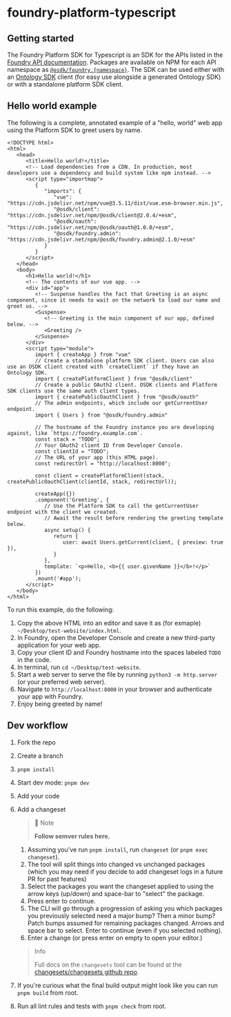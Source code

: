 # foundry-platform-typescript

## Getting started

The Foundry Platform SDK for Typescript is an SDK for the APIs listed in the [Foundry API documentation](https://www.palantir.com/docs/foundry/api/). Packages are available on NPM for each API namespace as [`@osdk/foundry.{namespace}`](https://www.npmjs.com/search?q=%40osdk%2Ffoundry). The SDK can be used either with an [Ontology SDK](https://www.palantir.com/docs/foundry/ontology-sdk/overview/) client (for easy use alongside a generated Ontology SDK) or with a standalone platform SDK client.

## Hello world example

The following is a complete, annotated example of a "hello, world" web app using the Platform SDK to greet users by name.

```
<!DOCTYPE html>
<html>
   <head>
      <title>Hello world!</title>
      <!-- Load dependencies from a CDN. In production, most developers use a dependency and build system like npm instead. -->
      <script type="importmap">
         {
            "imports": {
               "vue": "https://cdn.jsdelivr.net/npm/vue@3.5.11/dist/vue.esm-browser.min.js",
               "@osdk/client": "https://cdn.jsdelivr.net/npm/@osdk/client@2.0.4/+esm",
               "@osdk/oauth": "https://cdn.jsdelivr.net/npm/@osdk/oauth@1.0.0/+esm",
               "@osdk/foundry.admin": "https://cdn.jsdelivr.net/npm/@osdk/foundry.admin@2.1.0/+esm"
            }
         }
      </script>
   </head>
   <body>
      <h1>Hello world!</h1>
      <!-- The contents of our vue app. -->
      <div id="app">
         <!-- Suspense handles the fact that Greeting is an async component, since it needs to wait on the network to load our name and greet us. -->
         <Suspense>
            <!-- Greeting is the main component of our app, defined below. -->
            <Greeting />
         </Suspense>
      </div>
      <script type="module">
         import { createApp } from "vue"
         // Create a standalone platform SDK client. Users can also use an OSDK client created with `createClient` if they have an Ontology SDK.
         import { createPlatformClient } from "@osdk/client"
         // Create a public OAuth2 client. OSDK clients and Platform SDK clients use the same auth client types.
         import { createPublicOauthClient } from "@osdk/oauth"
         // The admin endpoints, which include our getCurrentUser endpoint.
         import { Users } from "@osdk/foundry.admin"

         // The hostname of the Foundry instance you are developing against, like `https://foundry.example.com`.
         const stack = "TODO";
         // Your OAuth2 client ID from Developer Console.
         const clientId = "TODO";
         // The URL of your app (this HTML page).
         const redirectUrl = "http://localhost:8000";

         const client = createPlatformClient(stack, createPublicOauthClient(clientId, stack, redirectUrl));

         createApp({})
         .component('Greeting', {
            // Use the Platform SDK to call the getCurrentUser endpoint with the client we created.
            // Await the result before rendering the greeting template below.
            async setup() {
               return {
                  user: await Users.getCurrent(client, { preview: true }),
               }
            },
            template: `<p>Hello, <b>{{ user.givenName }}</b>!</p>`
         })
         .mount('#app');
      </script>
   </body>
</html>
```

To run this example, do the following:

1. Copy the above HTML into an editor and save it as (for exmaple) `~/Desktop/test-website/index.html`.
2. In Foundry, open the Developer Console and create a new third-party application for your web app.
3. Copy your client ID and Foundry hostname into the spaces labeled `TODO` in the code.
4. In terminal, run `cd ~/Desktop/test-website`.
5. Start a web server to serve the file by running `python3 -m http.server` (or your preferred web server).
6. Navigate to `http://localhost:8000` in your browser and authenticate your app with Foundry.
7. Enjoy being greeted by name!

## Dev workflow

1. Fork the repo
2. Create a branch
3. `pnpm install`
4. Start dev mode: `pnpm dev`
5. Add your code
6. Add a changeset

   > 📘 Note
   >
   > **Follow semver rules here.**
   1. Assuming you've run `pnpm install`, run `changeset` (or `pnpm exec changeset`).
   2. The tool will split things into changed vs unchanged packages (which you may need if you decide to add changeset logs in a future PR for past features)
   3. Select the packages you want the changeset applied to using the arrow keys (up/down) and space-bar to "select" the package.
   4. Press enter to continue.
   5. The CLI will go through a progression of asking you which packages you previously selected need a major bump? Then a minor bump? Patch bumps assumed for remaining packages changed. Arrows and space bar to select. Enter to continue (even if you selected nothing).
   6. Enter a change (or press enter on empty to open your editor.)

   > Info
   >
   > Full docs on the `changesets` tool can be found at the [changesets/changesets github repo](https://github.com/changesets/changesets).
7. If you're curious what the final build output might look like you can run `pnpm build` from root.
8. Run all lint rules and tests with `pnpm check` from root.
